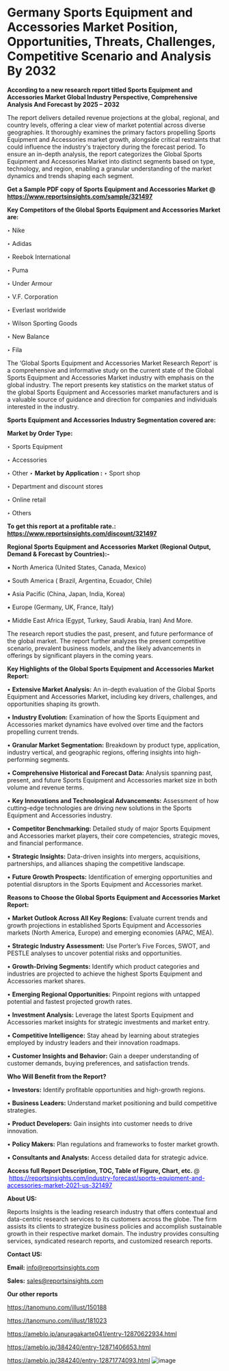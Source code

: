 # Germany Sports Equipment and Accessories Market Position, Opportunities, Threats, Challenges, Competitive Scenario and Analysis By 2032

<strong>According to a new research report titled Sports Equipment and Accessories Market Global Industry Perspective, Comprehensive Analysis And Forecast by 2025 – 2032</strong>

The report delivers detailed revenue projections at the global, regional, and country levels, offering a clear view of market potential across diverse geographies. It thoroughly examines the primary factors propelling Sports Equipment and Accessories market growth, alongside critical restraints that could influence the industry's trajectory during the forecast period. To ensure an in-depth analysis, the report categorizes the Global Sports Equipment and Accessories Market into distinct segments based on type, technology, and region, enabling a granular understanding of the market dynamics and trends shaping each segment.

<strong>Get a Sample PDF copy of Sports Equipment and Accessories Market </strong><strong>@<a href=https://www.reportsinsights.com/sample/321497 style=color:#0000ff;> https://www.reportsinsights.com/sample/321497</a></strong></font>

<strong>Key Competitors of the Global Sports Equipment and Accessories Market are:</strong>

‣ Nike

‣ Adidas

‣ Reebok International

‣ Puma

‣ Under Armour

‣ V.F. Corporation

‣ Everlast worldwide

‣ Wilson Sporting Goods

‣ New Balance

‣ Fila

The ‘Global Sports Equipment and Accessories Market Research Report’ is a comprehensive and informative study on the current state of the Global Sports Equipment and Accessories Market industry with emphasis on the global industry. The report presents key statistics on the market status of the global Sports Equipment and Accessories market manufacturers and is a valuable source of guidance and direction for companies and individuals interested in the industry.

<strong>Sports Equipment and Accessories Industry Segmentation covered are:</strong>

<strong>Market by Order Type: </strong>

‣ Sports Equipment

‣ Accessories

‣ Other
‣ 
<strong>Market by Application :</strong>
‣ Sport shop

‣ Department and discount stores

‣ Online retail

‣ Others

<strong>To get this report at a profitable rate.: <a href=https://www.reportsinsights.com/discount/321497 style=color:#0000ff;>https://www.reportsinsights.com/discount/321497</a></strong></font>

<strong>Regional Sports Equipment and Accessories Market (Regional Output, Demand &amp; Forecast by Countries):-</strong>

• North America (United States, Canada, Mexico)

• South America ( Brazil, Argentina, Ecuador, Chile)

• Asia Pacific (China, Japan, India, Korea)

• Europe (Germany, UK, France, Italy)

• Middle East Africa (Egypt, Turkey, Saudi Arabia, Iran) And More.

The research report studies the past, present, and future performance of the global market. The report further analyzes the present competitive scenario, prevalent business models, and the likely advancements in offerings by significant players in the coming years.

<strong>Key Highlights of the Global Sports Equipment and Accessories Market Report:</strong>

• <strong>Extensive Market Analysis:</strong> An in-depth evaluation of the Global Sports Equipment and Accessories Market, including key drivers, challenges, and opportunities shaping its growth.

• <strong>Industry Evolution:</strong> Examination of how the Sports Equipment and Accessories market dynamics have evolved over time and the factors propelling current trends.

• <strong>Granular Market Segmentation:</strong> Breakdown by product type, application, industry vertical, and geographic regions, offering insights into high-performing segments.

• <strong>Comprehensive Historical and Forecast Data:</strong> Analysis spanning past, present, and future Sports Equipment and Accessories market size in both volume and revenue terms.

• <strong>Key Innovations and Technological Advancements:</strong> Assessment of how cutting-edge technologies are driving new solutions in the Sports Equipment and Accessories industry.

• <strong>Competitor Benchmarking:</strong> Detailed study of major Sports Equipment and Accessories market players, their core competencies, strategic moves, and financial performance.

• <strong>Strategic Insights:</strong> Data-driven insights into mergers, acquisitions, partnerships, and alliances shaping the competitive landscape.

• <strong>Future Growth Prospects:</strong> Identification of emerging opportunities and potential disruptors in the Sports Equipment and Accessories market.

<strong>Reasons to Choose the Global Sports Equipment and Accessories Market Report:</strong>

• <strong>Market Outlook Across All Key Regions:</strong> Evaluate current trends and growth projections in established Sports Equipment and Accessories markets (North America, Europe) and emerging economies (APAC, MEA).

• <strong>Strategic Industry Assessment:</strong> Use Porter’s Five Forces, SWOT, and PESTLE analyses to uncover potential risks and opportunities.

• <strong>Growth-Driving Segments:</strong> Identify which product categories and industries are projected to achieve the highest Sports Equipment and Accessories market shares.

• <strong>Emerging Regional Opportunities:</strong> Pinpoint regions with untapped potential and fastest projected growth rates.

• <strong>Investment Analysis:</strong> Leverage the latest Sports Equipment and Accessories market insights for strategic investments and market entry.

• <strong>Competitive Intelligence:</strong> Stay ahead by learning about strategies employed by industry leaders and their innovation roadmaps.

• <strong>Customer Insights and Behavior:</strong> Gain a deeper understanding of customer demands, buying preferences, and satisfaction trends.

<strong>Who Will Benefit from the Report?</strong>

• <strong>Investors:</strong> Identify profitable opportunities and high-growth regions.

• <strong>Business Leaders:</strong> Understand market positioning and build competitive strategies.

• <strong>Product Developers:</strong> Gain insights into customer needs to drive innovation.

• <strong>Policy Makers:</strong> Plan regulations and frameworks to foster market growth.

• <strong>Consultants and Analysts:</strong> Access detailed data for strategic advice.
</ul>
<strong>Access full Report Description, TOC, Table of Figure, Chart, etc. </strong>@  <a href=https://reportsinsights.com/industry-forecast/sports-equipment-and-accessories-market-2021-us-321497 style=color:#0000ff;>https://reportsinsights.com/industry-forecast/sports-equipment-and-accessories-market-2021-us-321497</a></font>

<strong><strong>About US</strong>:</strong>

Reports Insights is the leading research industry that offers contextual and data-centric research services to its customers across the globe. The firm assists its clients to strategize business policies and accomplish sustainable growth in their respective market domain. The industry provides consulting services, syndicated research reports, and customized research reports.

<strong>Contact US:</strong>

<p class=""""><b>Email:</b> <a href=mailto:info@reportsinsights.com>info@reportsinsights.com</a></p>
<p class=""""><b>Sales:</b> <a href=mailto:sales@reportsinsights.com>sales@reportsinsights.com</a></p>

<strong>Our other reports</strong>

<a href=https://tanomuno.com/illust/150188>https://tanomuno.com/illust/150188</a>

<a href=https://tanomuno.com/illust/181023>https://tanomuno.com/illust/181023</a>

<a href=https://ameblo.jp/anuragakarte041/entry-12870622934.html>https://ameblo.jp/anuragakarte041/entry-12870622934.html</a>

<a href=https://ameblo.jp/384240/entry-12871406653.html>https://ameblo.jp/384240/entry-12871406653.html</a>

<a href=https://ameblo.jp/384240/entry-12871774093.html>https://ameblo.jp/384240/entry-12871774093.html</a>
![image](https://github.com/user-attachments/assets/4bbf0683-e803-4a91-8165-69769fe82cc5)
